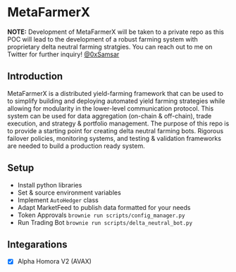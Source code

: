 # MetaFarmerX
**NOTE:** Development of MetaFarmerX will be taken to a private repo as this POC will lead to the development of a robust farming system with proprietary delta neutral farming stratgies. You can reach out to me on Twitter for further inquiry! [@0xSamsar](https://twitter.com/0xSamsar)

## Introduction
MetaFarmerX is a distributed yield-farming framework that can be used to to simplify building and deploying automated yield farming strategies while allowing for modularity in the lower-level communication protocol. This system can be used for data aggregation (on-chain & off-chain), trade execution, and strategy & portfolio management. The purpose of this repo is to provide a starting point for creating delta neutral farming bots. Rigorous failover policies, monitoring systems, and testing & validation frameworks are needed to build a production ready system. 

## Setup
- Install python libraries
- Set & source environment variables
- Implement ```AutoHedger``` class
- Adapt MarketFeed to publish data formatted for your needs
- Token Approvals ```brownie run scripts/config_manager.py```
- Run Trading Bot ```brownie run scripts/delta_neutral_bot.py```

## Integarations
- [x] Alpha Homora V2 (AVAX)

